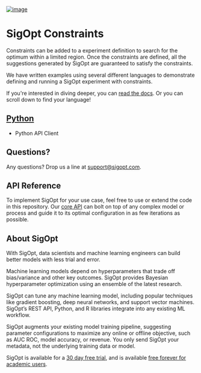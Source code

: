 [![image](https://sigopt.com/static/img/SigOpt_logo_horiz.png?raw=true)](https://sigopt.com)

# SigOpt Constraints

Constraints can be added to a experiment definition to search for the optimum within a limited region. Once the constraints are defined, all the suggestions generated by SigOpt are guaranteed to satisfy the constraints.

We have written examples using several different languages to demonstrate defining and running a SigOpt experiment with constraints.

If you're interested in diving deeper, you can [read the docs](https://sigopt.com/docs/overview/constraints). Or you can scroll down to find your language!

## [Python](python)
 * Python API Client

## Questions?
Any questions? Drop us a line at [support@sigopt.com](mailto:support@sigopt.com).

## API Reference
To implement SigOpt for your use case, feel free to use or extend the code in this repository. Our [core API](https://sigopt.com/docs) can bolt on top of any complex model or process and guide it to its optimal configuration in as few iterations as possible.

## About SigOpt

With SigOpt, data scientists and machine learning engineers can build better models with less trial and error.

Machine learning models depend on hyperparameters that trade off bias/variance and other key outcomes. SigOpt provides Bayesian hyperparameter optimization using an ensemble of the latest research.

SigOpt can tune any machine learning model, including popular techniques like gradient boosting, deep neural networks, and support vector machines. SigOpt’s REST API, Python, and R libraries integrate into any existing ML workflow.

SigOpt augments your existing model training pipeline, suggesting parameter configurations to maximize any online or offline objective, such as AUC ROC, model accuracy, or revenue. You only send SigOpt your metadata, not the underlying training data or model.

SigOpt is available for a [30 day free trial](https://sigopt.com/signup), and is available [free forever for academic users](https://sigopt.com/edu).
